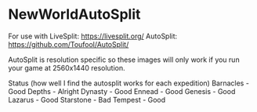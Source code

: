# NewWorldAutoSplit

For use with
LiveSplit: https://livesplit.org/
AutoSplit: https://github.com/Toufool/AutoSplit/

AutoSplit is resolution specific so these images will only work if you run your game at 2560x1440 resolution.

Status (how well I find the autosplit works for each expedition)
Barnacles - Good
Depths - Alright
Dynasty - Good
Ennead - Good
Genesis - Good
Lazarus - Good
Starstone - Bad
Tempest - Good
